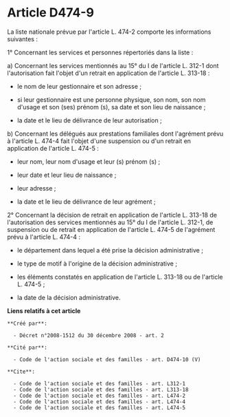 # Article D474-9

La liste nationale prévue par l'article L. 474-2 comporte les informations suivantes : 

1° Concernant les services et personnes répertoriés dans la liste : 

a) Concernant les services mentionnés au 15° du I de l'article L. 312-1 dont l'autorisation fait l'objet d'un retrait en
application de l'article L. 313-18 :

- le nom de leur gestionnaire et son adresse ;

- si leur gestionnaire est une personne physique, son nom, son nom d'usage et son (ses) prénom (s), sa date et son lieu de
naissance ;

- la date et le lieu de délivrance de leur autorisation ; 

b) Concernant les délégués aux prestations familiales dont l'agrément prévu à l'article L. 474-4 fait l'objet d'une
suspension ou d'un retrait en application de l'article L. 474-5 :

- leur nom, leur nom d'usage et leur (s) prénom (s) ;

- leur date et leur lieu de naissance ;

- leur adresse ;

- la date et le lieu de délivrance de leur agrément ; 

2° Concernant la décision de retrait en application de l'article L. 313-18 de l'autorisation des services mentionnés au 15°
du I de l'article L. 312-1, de suspension ou de retrait en application de l'article L. 474-5 de l'agrément prévu à l'article
L. 474-4 :

- le département dans lequel a été prise la décision administrative ;

- le type de motif à l'origine de la décision administrative ;

- les éléments constatés en application de l'article L. 313-18 ou de l'article L. 474-5 ;

- la date de la décision administrative.

**Liens relatifs à cet article**

	**Créé par**:

	  - Décret n°2008-1512 du 30 décembre 2008 - art. 2

	**Cité par**:

	  - Code de l'action sociale et des familles - art. D474-10 (V)

	**Cite**:

	  - Code de l'action sociale et des familles - art. L312-1
	  - Code de l'action sociale et des familles - art. L313-18
	  - Code de l'action sociale et des familles - art. L474-2
	  - Code de l'action sociale et des familles - art. L474-4
	  - Code de l'action sociale et des familles - art. L474-5
